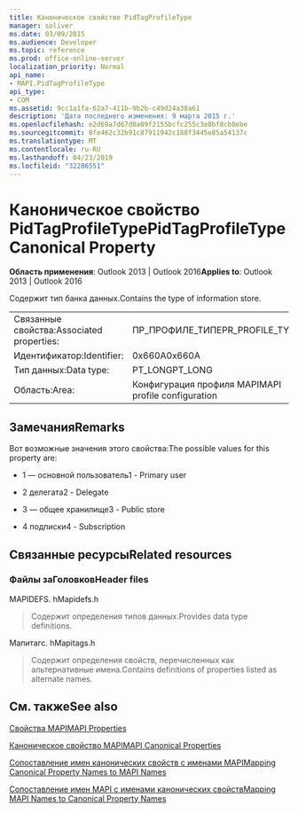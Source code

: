 ```yaml
---
title: Каноническое свойство PidTagProfileType
manager: soliver
ms.date: 03/09/2015
ms.audience: Developer
ms.topic: reference
ms.prod: office-online-server
localization_priority: Normal
api_name:
- MAPI.PidTagProfileType
api_type:
- COM
ms.assetid: 9cc1a1fa-62a7-411b-9b2b-c49d24a38a61
description: 'Дата последнего изменения: 9 марта 2015 г.'
ms.openlocfilehash: e2d69a7d67d0a09f2155bcfc255c3e0bf8cb0ebe
ms.sourcegitcommit: 8fe462c32b91c87911942c188f3445e85a54137c
ms.translationtype: MT
ms.contentlocale: ru-RU
ms.lasthandoff: 04/23/2019
ms.locfileid: "32286551"
---
```

# <a name="pidtagprofiletype-canonical-property"></a><span data-ttu-id="4c109-103">Каноническое свойство PidTagProfileType</span><span class="sxs-lookup"><span data-stu-id="4c109-103">PidTagProfileType Canonical Property</span></span>

  
  
<span data-ttu-id="4c109-104">**Область применения**: Outlook 2013 | Outlook 2016</span><span class="sxs-lookup"><span data-stu-id="4c109-104">**Applies to**: Outlook 2013 | Outlook 2016</span></span> 
  
<span data-ttu-id="4c109-105">Содержит тип банка данных.</span><span class="sxs-lookup"><span data-stu-id="4c109-105">Contains the type of information store.</span></span>
  
|||
|:-----|:-----|
|<span data-ttu-id="4c109-106">Связанные свойства:</span><span class="sxs-lookup"><span data-stu-id="4c109-106">Associated properties:</span></span>  <br/> |<span data-ttu-id="4c109-107">ПР_ПРОФИЛЕ_ТИПЕ</span><span class="sxs-lookup"><span data-stu-id="4c109-107">PR_PROFILE_TYPE</span></span>  <br/> |
|<span data-ttu-id="4c109-108">Идентификатор:</span><span class="sxs-lookup"><span data-stu-id="4c109-108">Identifier:</span></span>  <br/> |<span data-ttu-id="4c109-109">0x660A</span><span class="sxs-lookup"><span data-stu-id="4c109-109">0x660A</span></span>  <br/> |
|<span data-ttu-id="4c109-110">Тип данных:</span><span class="sxs-lookup"><span data-stu-id="4c109-110">Data type:</span></span>  <br/> |<span data-ttu-id="4c109-111">PT_LONG</span><span class="sxs-lookup"><span data-stu-id="4c109-111">PT_LONG</span></span>  <br/> |
|<span data-ttu-id="4c109-112">Область:</span><span class="sxs-lookup"><span data-stu-id="4c109-112">Area:</span></span>  <br/> |<span data-ttu-id="4c109-113">Конфигурация профиля MAPI</span><span class="sxs-lookup"><span data-stu-id="4c109-113">MAPI profile configuration</span></span>  <br/> |
   
## <a name="remarks"></a><span data-ttu-id="4c109-114">Замечания</span><span class="sxs-lookup"><span data-stu-id="4c109-114">Remarks</span></span>

<span data-ttu-id="4c109-115">Вот возможные значения этого свойства:</span><span class="sxs-lookup"><span data-stu-id="4c109-115">The possible values for this property are:</span></span>
  
- <span data-ttu-id="4c109-116">1 — основной пользователь</span><span class="sxs-lookup"><span data-stu-id="4c109-116">1 - Primary user</span></span>
    
- <span data-ttu-id="4c109-117">2 делегата</span><span class="sxs-lookup"><span data-stu-id="4c109-117">2 - Delegate</span></span>
    
- <span data-ttu-id="4c109-118">3 — общее хранилище</span><span class="sxs-lookup"><span data-stu-id="4c109-118">3 - Public store</span></span>
    
- <span data-ttu-id="4c109-119">4 подписки</span><span class="sxs-lookup"><span data-stu-id="4c109-119">4 - Subscription</span></span>
    
## <a name="related-resources"></a><span data-ttu-id="4c109-120">Связанные ресурсы</span><span class="sxs-lookup"><span data-stu-id="4c109-120">Related resources</span></span>

### <a name="header-files"></a><span data-ttu-id="4c109-121">Файлы заГоловков</span><span class="sxs-lookup"><span data-stu-id="4c109-121">Header files</span></span>

<span data-ttu-id="4c109-122">MAPIDEFS. h</span><span class="sxs-lookup"><span data-stu-id="4c109-122">Mapidefs.h</span></span>
  
> <span data-ttu-id="4c109-123">Содержит определения типов данных.</span><span class="sxs-lookup"><span data-stu-id="4c109-123">Provides data type definitions.</span></span>
    
<span data-ttu-id="4c109-124">Мапитагс. h</span><span class="sxs-lookup"><span data-stu-id="4c109-124">Mapitags.h</span></span>
  
> <span data-ttu-id="4c109-125">Содержит определения свойств, перечисленных как альтернативные имена.</span><span class="sxs-lookup"><span data-stu-id="4c109-125">Contains definitions of properties listed as alternate names.</span></span>
    
## <a name="see-also"></a><span data-ttu-id="4c109-126">См. также</span><span class="sxs-lookup"><span data-stu-id="4c109-126">See also</span></span>



[<span data-ttu-id="4c109-127">Свойства MAPI</span><span class="sxs-lookup"><span data-stu-id="4c109-127">MAPI Properties</span></span>](mapi-properties.md)
  
[<span data-ttu-id="4c109-128">Каноническое свойство MAPI</span><span class="sxs-lookup"><span data-stu-id="4c109-128">MAPI Canonical Properties</span></span>](mapi-canonical-properties.md)
  
[<span data-ttu-id="4c109-129">Сопоставление имен канонических свойств с именами MAPI</span><span class="sxs-lookup"><span data-stu-id="4c109-129">Mapping Canonical Property Names to MAPI Names</span></span>](mapping-canonical-property-names-to-mapi-names.md)
  
[<span data-ttu-id="4c109-130">Сопоставление имен MAPI с именами канонических свойств</span><span class="sxs-lookup"><span data-stu-id="4c109-130">Mapping MAPI Names to Canonical Property Names</span></span>](mapping-mapi-names-to-canonical-property-names.md)

